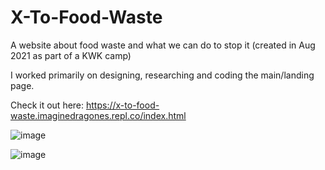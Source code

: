 # X-To-Food-Waste
A website about food waste and what we can do to stop it (created in Aug 2021 as part of a KWK camp)

I worked primarily on designing, researching and coding the main/landing page.

Check it out here: https://x-to-food-waste.imaginedragones.repl.co/index.html

![image](https://user-images.githubusercontent.com/83562449/150475860-15b7080d-70ef-467f-b0cc-77cf44b5a517.png)

![image](https://user-images.githubusercontent.com/83562449/150475808-aa1d8f3d-70a9-4af0-900d-ef0424d2a8bb.png)
